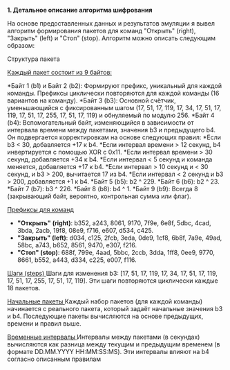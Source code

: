 **1. Детальное описание алгоритма шифрования**

На основе предоставленных данных и результатов эмуляции я вывел алгоритм формирования пакетов для команд "Открыть" (right), "Закрыть" (left) и "Стоп" (stop). Алгоритм можно описать следующим образом:

Структура пакета

<ins> Каждый пакет состоит из 9 байтов: </ins>

*Байт 1 (b1) и Байт 2 (b2): Формируют префикс, уникальный для каждой команды. Префиксы циклически повторяются для каждой команды (16 вариантов на команду).
*Байт 3 (b3): Основной счётчик, уменьшающийся с фиксированным шагом (17, 51, 17, 119, 17, 34, 17, 51, 17, 119, 17, 51, 17, 255, 17, 51, 17, 119) и обнуляемый по модулю 256.
*Байт 4 (b4): Вспомогательный байт, изменяющийся в зависимости от интервала времени между пакетами, значения b3 и предыдущего b4. Он подвергается корректировкам на основе следующих правил:
  *Если b3 < 30, добавляется +17 к b4.
  *Если интервал времени > 12 секунд, b4 инвертируется с помощью XOR с 0x11.
  *Если интервал времени > 30 секунд, добавляется +34 к b4.
  *Если интервал < 5 секунд и команда меняется, добавляется +17 к b4.
  *Если интервал > 10 секунд и < 30 секунд, и b3 > 200, вычитается 17 из b4.
  *Если интервал < 2 секунд и b3 > 200, добавляется +1 к b4.
*Байт 5 (b5): b2 ^ 229.
*Байт 6 (b6): b2 ^ 23.
*Байт 7 (b7): b3 ^ 226.
*Байт 8 (b8): b4 ^ 1.
*Байт 9 (b9): Всегда 8 (закрывающий байт, вероятно, контрольная сумма или флаг).

<ins> Префиксы для команд </ins>
* **"Открыть" (right)**: b352, a243, 8061, 9170, 7f9e, 6e8f, 5dbc, 4cad, 3bda, 2acb, 19f8, 08e9, f716, e607, d534, c425.
* **"Закрыть" (left)**: d034, c125, 2fcb, 3eda, 0de9, 1cf8, 6b8f, 7a9e, 49ad, 58bc, a743, b652, 8561, 9470, e307, f216.
* **"Стоп" (stop)**: 688f, 799e, 4aad, 5bbc, 2ccb, 3dda, 1ff8, 0ee9, 9770, 8661, b552, a443, d334, c225, e007, f116.

<ins> Шаги (steps) </ins> 
Шаги для изменения b3: [17, 51, 17, 119, 17, 34, 17, 51, 17, 119, 17, 51, 17, 255, 17, 51, 17, 119]. Эти шаги повторяются циклически каждые 18 пакетов.

<ins> Начальные пакеты </ins> 
Каждый набор пакетов (для каждой команды) начинается с реального пакета, который задаёт начальные значения b3 и b4. Последующие пакеты вычисляются на основе предыдущих, времени и правил выше.

<ins> Временные интервалы </ins> 
Интервалы между пакетами (в секундах) вычисляются как разница между текущим и предыдущим временем (в формате DD.MM.YYYY HH:MM:SS:MS). Эти интервалы влияют на b4 согласно описанным правилам
